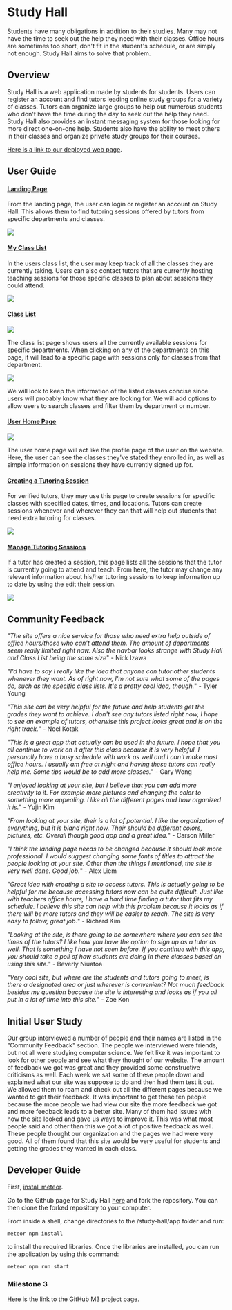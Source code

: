 # Study Hall

Students have many obligations in addition to their studies. Many may not have the time to seek out the help they need with their classes. Office hours are sometimes too short, don't fit in the student's schedule, or are simply not enough. Study Hall aims to solve that problem. 

## Overview

Study Hall is a web application made by students for students. Users can register an account and find tutors leading online study groups for a variety of classes. Tutors can organize large groups to help out numerous students who don't have the time during the day to seek out the help they need. Study Hall also provides an instant messaging system for those looking for more direct one-on-one help. Students also have the ability to meet others in their classes and organize private study groups for their courses. 

[Here is a link to our deployed web page](http://studyhall.meteorapp.com).

## User Guide

#### [Landing Page](http://studyhall.meteorapp.com/#/)

From the landing page, the user can login or register an account on Study Hall. This allows them to find tutoring sessions offered by tutors from specific departments and classes. 

<img src="doc/images/landing.png">

#### [My Class List](http://studyhall.meteorapp.com/#/list)

In the users class list, the user may keep track of all the classes they are currently taking. Users can also contact tutors that are currently hosting teaching sessions for those specific classes to plan about sessions they could attend.

<img src="doc/images/classlist.png">

#### [Class List](http://studyhall.meteorapp.com/#/ClassList)

<img src="doc/images/theclasslist.png">

The class list page shows users all the currently available sessions for specific departments. When clicking on any of the departments on this page, it will lead to a specific page with sessions only for classes from that department.

<img src="doc/images/specificclasslist.png">

We will look to keep the information of the listed classes concise since users will probably know what they are looking for. We will add options to allow users to search classes and filter them by department or number.  


#### [User Home Page](http://studyhall.meteorapp.com/#/userhome)

<img src="doc/images/userhome.png">

The user home page will act like the profile page of the user on the website. Here, the user can see the classes they've stated they enrolled in, as well as simple information on sessions they have currently signed up for.


#### [Creating a Tutoring Session](http://studyhall.meteorapp.com/#/create-session)

For verified tutors, they may use this page to create sessions for specific classes with specified dates, times, and locations. Tutors can create sessions whenever and wherever they can that will help out students that need extra tutoring for classes.

<img src="doc/images/createsession.png">


#### [Manage Tutoring Sessions](http://studyhall.meteorapp.com/#/manage-session)

If a tutor has created a session, this page lists all the sessions that the tutor is currently going to attend and teach. From here, the tutor may change any relevant information about his/her tutoring sessions to keep information up to date by using the edit their session.

<img src="doc/images/managesession.png">

## Community Feedback

"_The site offers a nice service for those who need extra help outside of office hours/those who can't attend them. The amount of departments seem really limited right now. Also the navbar looks strange with Study Hall and Class List being the same size_" - Nick Izawa

"_I'd have to say I really like the idea that anyone can tutor other students whenever they want. As of right now, I'm not sure what some of the pages do, such as the specific class lists. It's a pretty cool idea, though._" - Tyler Young

"_This site can be very helpful for the future and help students get the grades they want to achieve. I don't see any tutors listed right now, I hope to see an example of tutors, otherwise this project looks great and is on the right track._" - Neel Kotak 

"_This is a great app that actually can be used in the future. I hope that you all continue to work on it after this class because it is very helpful. I personally have a busy schedule with work as well and I can't make most office hours. I usually am free at night and having these tutors can really help me. Some tips would be to add more classes._" - Gary Wong 

"_I enjoyed looking at your site, but I believe that you can add more creativity to it. For example more pictures and changing the color to something more appealing. I like all the different pages and how organized it is._" - Yujin Kim 

"_From looking at your site, their is a lot of potential. I like the organization of everything, but it is bland right now. Their should be different colors, pictures, etc. Overall though good app and a great idea._" - Carson Miller

"_I think the landing page needs to be changed because it should look more professional. I would suggest changing some fonts of titles to attract the people looking at your site. Other then the things I mentioned, the site is very well done. Good job._" - Alex Liem

"_Great idea with creating a site to access tutors. This is actually going to be helpful for me because accessing tutors now can be quite difficult. Just like with teachers office hours, I have a hard time finding a tutor that fits my schedule. I believe this site can help with this problem because it looks as if there will be more tutors and they will be easier to reach. The site is very easy to follow, great job._" - Richard Kim 

"_Looking at the site, is there going to be somewhere where you can see the times of the tutors? I like how you have the option to sign up as a tutor as well. That is something I have not seen before. If you continue with this app, you should take a poll of how students are doing in there classes based on using this site._" - Beverly Niuatoa 

"_Very cool site, but where are the students and tutors going to meet, is there a designated area or just wherever is convenient? Not much feedback besides my question because the site is interesting and looks as if you all put in a lot of time into this site._" - Zoe Kon

## Initial User Study 

Our group interviewed a number of people and their names are listed in the "Community Feedback" section. The people we interviewed were friends, but not all were studying computer science. We felt like it was important to look for other people and see what they thought of our website. The amount of feedback we got was great and they provided some constructive criticisms as well. Each week we sat some of these people down and explained what our site was suppose to do and then had them test it out. We allowed them to roam and check out all the different pages because we wanted to get their feedback. It was important to get these ten people because the more people we had view our site the more feedback we got and more feedback leads to a better site. Many of them had issues with how the site looked and gave us ways to improve it. This was what most people said and other than this we got a lot of positive feedback as well. These people thought our organization and the pages we had were very good. All of them found that this site would be very useful for students and getting the grades they wanted in each class. 

## Developer Guide

First, [install meteor](https://www.meteor.com/install).

Go to the Github page for Study Hall [here](https://github.com/study-hall/study-hall) and fork the repository. You can then clone the forked repository to your computer.

From inside a shell, change directories to the /study-hall/app folder and run:

`meteor npm install`

to install the required libraries.
Once the libraries are installed, you can run the application by using this command:

`meteor npm run start`

### Milestone 3

[Here](https://github.com/study-hall/study-hall/projects/3) is the link to the GitHub M3 project page.
